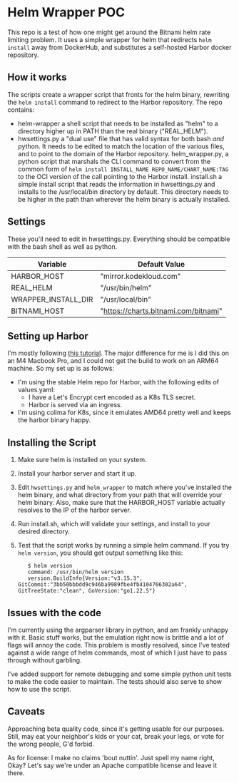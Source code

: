 # Helm Wrapper POC

This repo is a test of how one might get around the Bitnami helm rate limiting problem. It uses a simple wrapper for helm that redirects `helm install` away from DockerHub, and substitutes a self-hosted Harbor docker repository. 

## How it works

The scripts create a wrapper script that fronts for the helm binary, rewriting the `helm install` command to redirect to the Harbor repository. The repo contains:

* helm-wrapper a shell script that needs to be installed as "helm" to a directory higher up in PATH than the real binary ("REAL_HELM"). 
* hwsettings.py a "dual use" file that has valid syntax for both bash *and* python. It needs to be edited to match the location of the various files, and to point to the domain of the Harbor repository.
helm_wrapper.py, a python script that marshals the CLI command to convert from the common form of `helm install INSTALL_NAME REPO_NAME/CHART_NAME:TAG` to the OCI version of the call pointing to the Harbor install. 
install.sh a simple install script that reads the information in hwsettings.py and installs to the /usr/local/bin directory by default. This directory needs to be higher in the path than wherever the helm binary is actually installed.

## Settings

These you'll need to edit in hwsettings.py. Everything should be compatible with the bash shell as well as python.



| Variable | Default Value |
|---       |---            |
| HARBOR_HOST | "mirror.kodekloud.com" |
| REAL_HELM | "/usr/bin/helm" |
| WRAPPER_INSTALL_DIR | "/usr/local/bin" |
| BITNAMI_HOST | "https://charts.bitnami.com/bitnami" |


## Setting up Harbor

I'm mostly following [this tutorial](https://itnext.io/are-you-affected-by-bitnami-lts-and-docker-hub-pull-rate-limits-948f3590f936).  The major difference for me is I did this on an M4 Macbook Pro, and I could not get the build to work on an ARM64 machine. So my set up is as follows:

* I'm using the stable Helm repo for Harbor, with the following edits of values.yaml:
   * I have a Let's Encrypt cert encoded as a K8s TLS secret.
   * Harbor is served via an ingress.
* I'm using colima for K8s, since it emulates AMD64 pretty well and keeps the harbor binary happy. 

## Installing the Script
1. Make sure helm is installed on your system.
2. Install your harbor server and start it up.
3. Edit `hwsettings.py` and `helm_wrapper` to match where you've installed the helm binary, and what directory from your path that will override your helm binary.  Also, make sure that the HARBOR_HOST variable actually resolves to the IP of the harbor server.
4. Run install.sh, which will validate your settings, and install to your desired directory. 
5. Test that the script works by running a simple helm command.  If you try `helm version`, you should get output something like this:

   ```
      $ helm version
      command: /usr/bin/helm version
      version.BuildInfo{Version:"v3.15.3", GitCommit:"3bb50bbbdd9c946ba9989fbe4fb4104766302a64", GitTreeState:"clean", GoVersion:"go1.22.5"}

   ```

## Issues with the code

I'm currently using the argparser library in python, and am frankly unhappy with it.  Basic stuff works, but the emulation right now is brittle and a lot of flags will annoy the code.  This problem is mostly resolved, since I've tested against a wide range of helm commands, most of which I just have to pass through without garbling.

I've added support for remote debugging and some simple python unit tests to make the code easier to maintain. The tests should also serve to show how to use the script.

## Caveats

Approaching beta quality code, since it's getting usable for our purposes. Still, may eat your neighbor's kids or your cat,  break your legs, or vote for the wrong people, G'd forbid.

As for license: I make no claims 'bout nuttin'. Just spell my name right, Okay?  Let's say we're under an Apache compatible license and leave it there.
 
